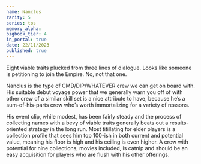 ```yaml
---
name: Nanclus
rarity: 5
series: tos
memory_alpha:
bigbook_tier: 4
in_portal: true
date: 22/11/2023
published: true
---
```


Eight viable traits plucked from three lines of dialogue. Looks like someone is petitioning to join the Empire. No, not that one.

Nanclus is the type of CMD/DIP/WHATEVER crew we can get on board with. His suitable debut voyage power that we generally warn you off of with other crew of a similar skill set is a nice attribute to have, because he’s a sum-of-his-parts crew who’s worth immortalizing for a variety of reasons. 

His event clip, while modest, has been fairly steady and the process of collecting names with a bevy of viable traits generally beats out a results-oriented strategy in the long run. Most titillating for elder players is a collection profile that sees him top 100-ish in both current and potential value, meaning his floor is high and his ceiling is even higher. A crew with potential for nine collections, movies included, is catnip and should be an easy acquisition for players who are flush with his other offerings.
